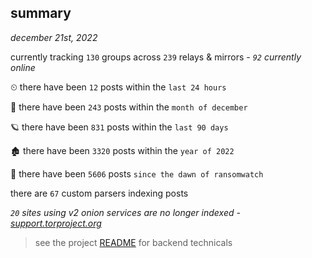 
## summary
_december 21st, 2022_

currently tracking `130` groups across `239` relays & mirrors - _`92` currently online_

⏲ there have been `12` posts within the `last 24 hours`

🦈 there have been `243` posts within the `month of december`

🪐 there have been `831` posts within the `last 90 days`

🏚 there have been `3320` posts within the `year of 2022`

🦕 there have been `5606` posts `since the dawn of ransomwatch`

there are `67` custom parsers indexing posts

_`20` sites using v2 onion services are no longer indexed - [support.torproject.org](https://support.torproject.org/onionservices/v2-deprecation/)_

> see the project [README](https://github.com/joshhighet/ransomwatch#ransomwatch--) for backend technicals
